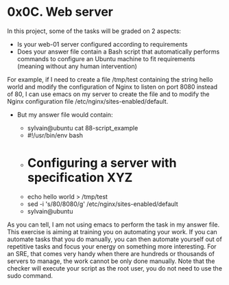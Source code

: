 # 0x0C. Web server

In this project, some of the tasks will be graded on 2 aspects:
- Is your web-01 server configured according to requirements
- Does your answer file contain a Bash script that automatically performs commands to configure an Ubuntu machine to fit requirements (meaning without any human intervention)

For example, if I need to create a file /tmp/test containing the string hello world and modify the configuration of Nginx to listen on port 8080 instead of 80, I can use emacs on my server to create the file and to modify the Nginx configuration file /etc/nginx/sites-enabled/default.

* But my answer file would contain:


     - sylvain@ubuntu cat 88-script_example
     - #!/usr/bin/env bash
     - # Configuring a server with specification XYZ
     - echo hello world > /tmp/test
     - sed -i 's/80/8080/g' /etc/nginx/sites-enabled/default
     - sylvain@ubuntu


As you can tell, I am not using emacs to perform the task in my answer file. This exercise is aiming at training you on automating your work. If you can automate tasks that you do manually, you can then automate yourself out of repetitive tasks and focus your energy on something more interesting. For an SRE, that comes very handy when there are hundreds or thousands of servers to manage, the work cannot be only done manually. Note that the checker will execute your script as the root user, you do not need to use the sudo command.